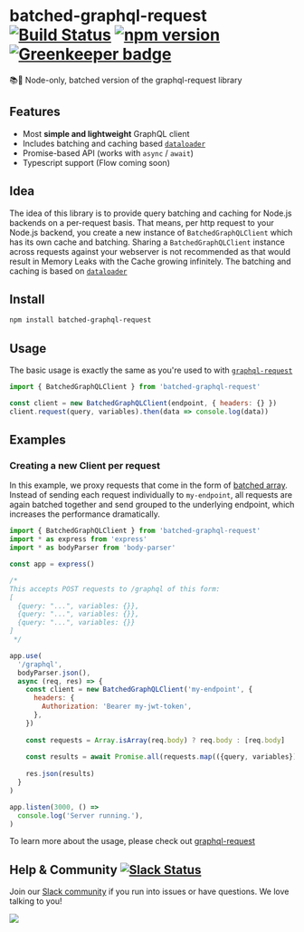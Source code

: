 # batched-graphql-request [![Build Status](https://travis-ci.org/graphcool/batched-graphql-request.svg?branch=master)](https://travis-ci.org/graphcool/graphql-request) [![npm version](https://badge.fury.io/js/graphql-request.svg)](https://badge.fury.io/js/graphql-request) [![Greenkeeper badge](https://badges.greenkeeper.io/graphcool/graphql-request.svg)](https://greenkeeper.io/)

📚📡  Node-only, batched version of the graphql-request library 

## Features

* Most **simple and lightweight** GraphQL client
* Includes batching and caching based [`dataloader`](https://github.com/facebook/dataloader)
* Promise-based API (works with `async` / `await`)
* Typescript support (Flow coming soon)

## Idea
The idea of this library is to provide query batching and caching for Node.js backends on a per-request basis.
That means, per http request to your Node.js backend, you create a new instance of `BatchedGraphQLClient` which has its
own cache and batching. Sharing a `BatchedGraphQLClient` instance across requests against your webserver is not recommended as that would result
in Memory Leaks with the Cache growing infinitely. The batching and caching is based on [`dataloader`](https://github.com/facebook/dataloader)

## Install

```sh
npm install batched-graphql-request
```

## Usage
The basic usage is exactly the same as you're used to with [`graphql-request`](https://github.com/graphcool/graphql-request)
```js
import { BatchedGraphQLClient } from 'batched-graphql-request'

const client = new BatchedGraphQLClient(endpoint, { headers: {} })
client.request(query, variables).then(data => console.log(data)) 
```

## Examples

### Creating a new Client per request
In this example, we proxy requests that come in the form of [batched array](https://blog.graph.cool/improving-performance-with-apollo-query-batching-66455ea9d8bc).
Instead of sending each request individually to `my-endpoint`, all requests are again batched together and send grouped to
the underlying endpoint, which increases the performance dramatically.
```js
import { BatchedGraphQLClient } from 'batched-graphql-request'
import * as express from 'express'
import * as bodyParser from 'body-parser'

const app = express()

/*
This accepts POST requests to /graphql of this form:
[
  {query: "...", variables: {}},
  {query: "...", variables: {}},
  {query: "...", variables: {}}
]
 */

app.use(
  '/graphql',
  bodyParser.json(),
  async (req, res) => {
    const client = new BatchedGraphQLClient('my-endpoint', {
      headers: {
        Authorization: 'Bearer my-jwt-token',
      },
    })
    
    const requests = Array.isArray(req.body) ? req.body : [req.body]
    
    const results = await Promise.all(requests.map(({query, variables}) => client.request(query, variables)))
    
    res.json(results)
  }
)

app.listen(3000, () =>
  console.log('Server running.'),
)
```

To learn more about the usage, please check out [graphql-request](https://github.com/graphcool/graphql-request)

## Help & Community [![Slack Status](https://slack.graph.cool/badge.svg)](https://slack.graph.cool)

Join our [Slack community](http://slack.graph.cool/) if you run into issues or have questions. We love talking to you!

![](http://i.imgur.com/5RHR6Ku.png)
